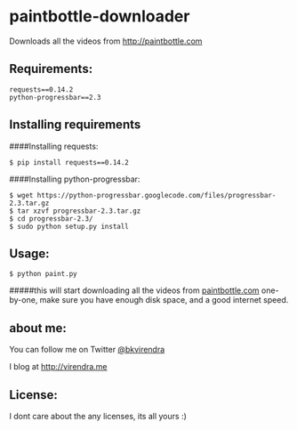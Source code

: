paintbottle-downloader
======================

Downloads all the videos from http://paintbottle.com

Requirements:
------------

    requests==0.14.2
    python-progressbar==2.3

Installing requirements
-----------------------

####Installing requests:

    $ pip install requests==0.14.2
    
####Installing python-progressbar:

    $ wget https://python-progressbar.googlecode.com/files/progressbar-2.3.tar.gz
    $ tar xzvf progressbar-2.3.tar.gz
    $ cd progressbar-2.3/
    $ sudo python setup.py install
    
Usage:
-----

    $ python paint.py
    
#####this will start downloading all the videos from [paintbottle.com](http://paintbottle.com) one-by-one, make sure you have enough disk space, and a good internet speed. 


about me:
----------

You can follow me on Twitter [@bkvirendra](http://twitter.com/bkvirendra)

I blog at http://virendra.me

License:
--------

I dont care about the any licenses, its all yours :)

